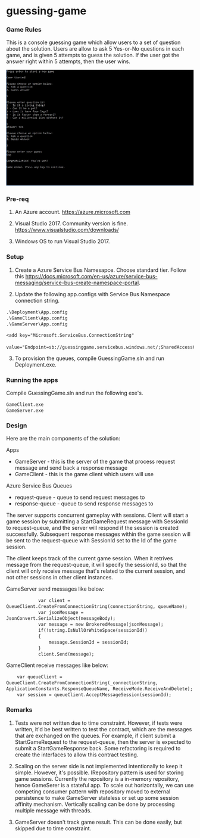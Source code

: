 # guessing-game


### Game Rules

This is a console guessing game which allow users to a set of question about the solution. Users are allow to ask 5 Yes-or-No questions in each game, and is given 5 attempts to guess the solution. If the user got the answer right within 5 attempts, then the user wins.

![Alt text](/GameScreenshot.jpg?raw=true "Optional Title")


### Pre-req

1. An Azure account.
https://azure.microsoft.com

2. Visual Studio 2017. Community version is fine.
https://www.visualstudio.com/downloads/

3. Windows OS to run Visual Studio 2017.


### Setup

1. Create a Azure Service Bus Namesapce. Choose standard tier.
Follow this https://docs.microsoft.com/en-us/azure/service-bus-messaging/service-bus-create-namespace-portal.

2. Update the following app.configs with Service Bus Namespace connection string.

```
.\Deployment\App.config
.\GameClient\App.config
.\GameServer\App.config
```

```
<add key="Microsoft.ServiceBus.ConnectionString"
  value="Endpoint=sb://guessinggame.servicebus.windows.net/;SharedAccessKeyName=RootManageSharedAccessKey;SharedAccessKey=h41Tu/CTd95bSXYym/EYoNNa0OGNBlbYTzdkpnFzFGw="/>
```

3. To provision the queues, compile GuessingGame.sln and run Deployment.exe.


### Running the apps

Compile GuessingGame.sln and run the following exe's.

```
GameClient.exe
GameServer.exe
```

### Design

Here are the main components of the solution:

Apps
* GameServer - this is the server of the game that process request message and send back a response message
* GameClient - this is the game client which users will use

Azure Service Bus Queues
* request-queue - queue to send request messages to
* response-queue - queue to send response messages to

The server supports concurrent gameplay with sessions. Client will start a game session by submitting a StartGameRequest message with SessionId to request-queue, and the server will respond if the session is created successfully. Subsequent response messages within the game session will be sent to the request-queue with SessionId set to the Id of the game session.

The client keeps track of the current game session. When it retrives message from the request-queue, it will specify the sessionId, so that the client will only receive message that's related to the current session, and not other sessions in other client instances.

GameServer send messages like below:
```
            var client = QueueClient.CreateFromConnectionString(connectionString, queueName);
            var jsonMessage = JsonConvert.SerializeObject(messageBody);
            var message = new BrokeredMessage(jsonMessage);
            if(!string.IsNullOrWhiteSpace(sessionId))
            {
                message.SessionId = sessionId;
            }
            client.Send(message);
```

GameClient receive messages like below:
```
    var queueClient = QueueClient.CreateFromConnectionString(_connectionString, ApplicationConstants.ResponseQueueName, ReceiveMode.ReceiveAndDelete);
    var session = queueClient.AcceptMessageSession(sessionId);
```


### Remarks

1. Tests were not written due to time constraint. However, if tests were written, it'd be best written to test the contract, which are the messages that are exchanged on the queues. For example, if client submit a StartGameRequest to the request-queue, then the server is expected to submit a StartGameResponse back. Some refactoring is required to create the interfaces to allow this contract testing.

2. Scaling on the server side is not implemented intentionally to keep it simple. However, it's possible. IRepository pattern is used for storing game sessions. Currently the repository is a in-memory repository, hence GameSerer is a stateful app. To scale out horizontally, we can use competing consumer pattern with repository moved to external persistence to make GameServer stateless or set up some session affinity mechanism. Vertically scaling can be done by processing multiple message with threads.

3. GameServer doesn't track game result. This can be done easily, but skipped due to time constraint.

